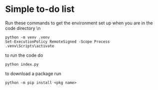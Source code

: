 # Simple to-do list
Run these commands to get the environment set up when you are in the code directory \n

```
python -m venv .venv
Set-ExecutionPolicy RemoteSigned -Scope Process
.venv\Scripts\activate
```

to run the code do
```
python index.py
 ```
to download a package run
```
python -m pip install <pkg name> 
```
